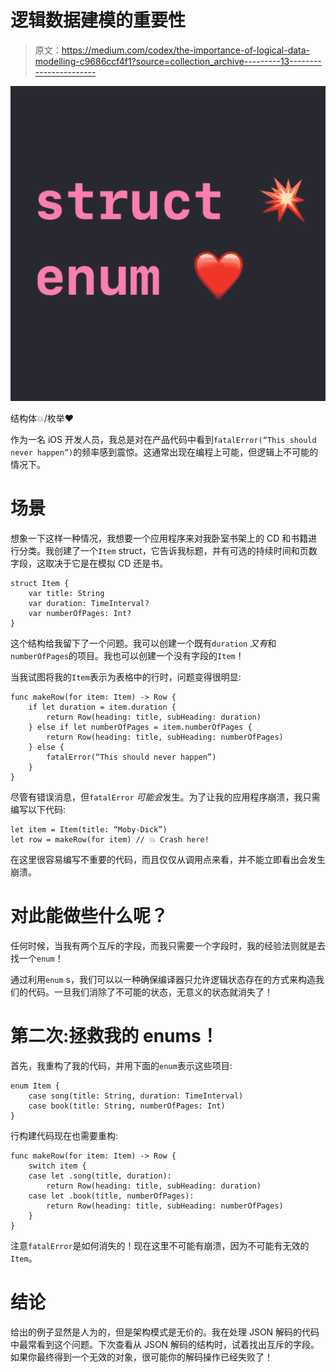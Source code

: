 # 逻辑数据建模的重要性

> 原文：<https://medium.com/codex/the-importance-of-logical-data-modelling-c9686ccf4f1?source=collection_archive---------13----------------------->

![](img/43bc4975d2cecc50f4ab3cdf03a14dde.png)

结构体💥/枚举❤️

作为一名 iOS 开发人员，我总是对在产品代码中看到`fatalError(“This should never happen”)`的频率感到震惊。这通常出现在编程上可能，但逻辑上不可能的情况下。

# 场景

想象一下这样一种情况，我想要一个应用程序来对我卧室书架上的 CD 和书籍进行分类。我创建了一个`Item` struct，它告诉我标题，并有可选的持续时间和页数字段，这取决于它是在模拟 CD 还是书。

```
struct Item {
    var title: String
    var duration: TimeInterval?
    var numberOfPages: Int?
}
```

这个结构给我留下了一个问题。我可以创建一个既有`duration` *又有*和`numberOfPages`的项目。我也可以创建一个没有字段的`Item`！

当我试图将我的`Item`表示为表格中的行时，问题变得很明显:

```
func makeRow(for item: Item) -> Row {
    if let duration = item.duration {
        return Row(heading: title, subHeading: duration)
    } else if let numberOfPages = item.numberOfPages {
        return Row(heading: title, subHeading: numberOfPages)
    } else {
        fatalError(“This should never happen”)
    }
}
```

尽管有错误消息，但`fatalError` *可能会*发生。为了让我的应用程序崩溃，我只需编写以下代码:

```
let item = Item(title: “Moby-Dick”)
let row = makeRow(for item) // 💥 Crash here!
```

在这里很容易编写不重要的代码，而且仅仅从调用点来看，并不能立即看出会发生崩溃。

# 对此能做些什么呢？

任何时候，当我有两个互斥的字段，而我只需要一个字段时，我的经验法则就是去找一个`enum`！

通过利用`enum` s，我们可以以一种确保编译器只允许逻辑状态存在的方式来构造我们的代码。一旦我们消除了不可能的状态，无意义的状态就消失了！

# 第二次:拯救我的 enums！

首先，我重构了我的代码，并用下面的`enum`表示这些项目:

```
enum Item {
    case song(title: String, duration: TimeInterval)
    case book(title: String, numberOfPages: Int)
}
```

行构建代码现在也需要重构:

```
func makeRow(for item: Item) -> Row {
    switch item {
    case let .song(title, duration):
        return Row(heading: title, subHeading: duration)
    case let .book(title, numberOfPages):
        return Row(heading: title, subHeading: numberOfPages)
    }
}
```

注意`fatalError`是如何消失的！现在这里不可能有崩溃，因为不可能有无效的`Item`。

# 结论

给出的例子显然是人为的，但是架构模式是无价的。我在处理 JSON 解码的代码中最常看到这个问题。下次查看从 JSON 解码的结构时，试着找出互斥的字段。如果你最终得到一个无效的对象，很可能你的解码操作已经失败了！